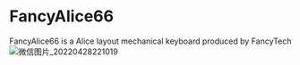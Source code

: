 # FancyAlice66

FancyAlice66 is a Alice layout mechanical keyboard produced by FancyTech![微信图片_20220428221019](https://user-images.githubusercontent.com/101708189/168815016-7557ae0c-a35c-429a-b5a9-c7e16d79d526.jpg)
